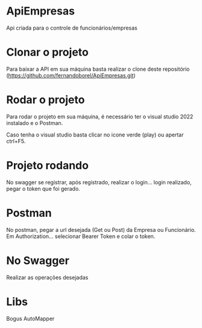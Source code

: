 # ApiEmpresas
Api criada para o controle de funcionários/empresas

# Clonar o projeto
Para baixar a API em sua máquina basta realizar o clone deste repositório (https://github.com/fernandoborel/ApiEmpresas.git)

# Rodar o projeto
Para rodar o projeto em sua máquina, é necessário ter o visual studio 2022 instalado e o Postman.

Caso tenha o visual studio basta clicar no icone verde (play) ou apertar ctrl+F5.

# Projeto rodando
No swagger se registrar, após registrado, realizar o login... login realizado, pegar o token que foi gerado.

# Postman
No postman, pegar a url desejada (Get ou Post) da Empresa ou Funcionário.
Em Authorization... selecionar Bearer Token e colar o token.

# No Swagger
Realizar as operações desejadas

# Libs
Bogus
AutoMapper

